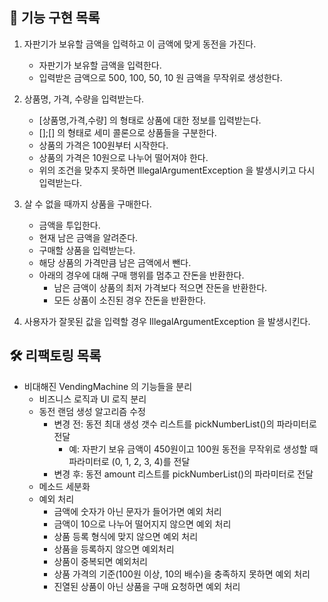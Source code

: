 ## 🚀 기능 구현 목록

1. 자판기가 보유할 금액을 입력하고 이 금액에 맞게 동전을 가진다.
    - 자판기가 보유할 금액을 입력한다.
    - 입력받은 금액으로 500, 100, 50, 10 원 금액을 무작위로 생성한다.


2. 상품명, 가격, 수량을 입력받는다.
    - [상품명,가격,수량] 의 형태로 상품에 대한 정보를 입력받는다.
    - [];[] 의 형태로 세미 콜론으로 상품들을 구분한다.
    - 상품의 가격은 100원부터 시작한다.
    - 상품의 가격은 10원으로 나누어 떨어져야 한다.
    - 위의 조건을 맞추지 못하면 IllegalArgumentException 을 발생시키고 다시 입력받는다.


3. 살 수 없을 때까지 상품을 구매한다.
    - 금액을 투입한다.
    - 현재 남은 금액을 알려준다.
    - 구매할 상품을 입력받는다.
    - 해당 상품의 가격만큼 남은 금액에서 뺀다.
    - 아래의 경우에 대해 구매 행위를 멈추고 잔돈을 반환한다.
        * 남은 금액이 상품의 최저 가격보다 적으면 잔돈을 반환한다.
        * 모든 상품이 소진된 경우 잔돈을 반환한다.

4. 사용자가 잘못된 값을 입력할 경우 IllegalArgumentException 을 발생시킨다.

## 🛠 리팩토링 목록

- 비대해진 VendingMachine 의 기능들을 분리
   * 비즈니스 로직과 UI 로직 분리
   * 동전 랜덤 생성 알고리즘 수정
      * 변경 전: 동전 최대 생성 갯수 리스트를 pickNumberList()의 파라미터로 전달
        - 예: 자판기 보유 금액이 450원이고 100원 동전을 무작위로 생성할 때 파라미터로 (0, 1, 2, 3, 4)를 전달
      * 변경 후: 동전 amount 리스트를 pickNumberList()의 파라미터로 전달
   * 메소드 세분화
   * 예외 처리
      - 금액에 숫자가 아닌 문자가 들어가면 예외 처리
      - 금액이 10으로 나누어 떨어지지 않으면 예외 처리
      - 상품 등록 형식에 맞지 않으면 예외 처리
      - 상품을 등록하지 않으면 예외처리
      - 상품이 중복되면 예외처리
      - 상품 가격의 기준(100원 이상, 10의 배수)을 충족하지 못하면 예외 처리
      - 진열된 상품이 아닌 상품을 구매 요청하면 예외 처리
   